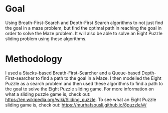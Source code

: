 # Goal

Using Breath-First-Search and Depth-First Search algorithms to not just find the goal in a maze problem, but find the optimal path in reaching the goal in order to solve the Maze problem. It will also be able to solve an Eight Puzzle sliding problem using these algorithms.

# Methodology

I used a Stacks-based Breath-First-Searcher and a Queue-based Depth-First-searcher to find a path to the goal in a Maze. I then modelled the Eight Puzzle as a search problem and then used these algorithms to find a path to the goal to solve the Eight Puzzle sliding game. For more information on what a sliding puzzle game is, check out: https://en.wikipedia.org/wiki/Sliding_puzzle. To see what an Eight Puzzle sliding game is, check out: https://murhafsousli.github.io/8puzzle/#/
